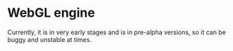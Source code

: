 # WebGL engine

Currently, it is in very early stages and is in pre-alpha versions, so it can be buggy and unstable at times.